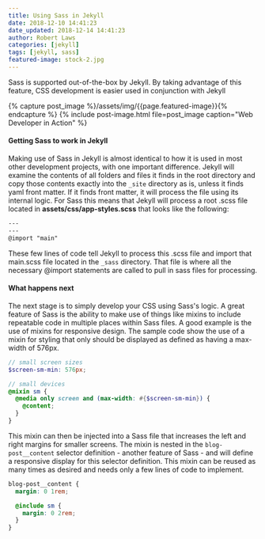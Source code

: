```yaml
---
title: Using Sass in Jekyll
date: 2018-12-10 14:41:23
date_updated: 2018-12-14 14:41:23
author: Robert Laws
categories: [jekyll]
tags: [jekyll, sass]
featured-image: stock-2.jpg
---
```

Sass is supported out-of-the-box by Jekyll. By taking advantage of this feature, CSS development is easier used in conjunction with Jekyll <!-- more -->

{% capture post_image %}/assets/img/{{page.featured-image}}{% endcapture %}
{% include post-image.html file=post_image caption="Web Developer in Action" %}

#### Getting Sass to work in Jekyll

Making use of Sass in Jekyll is almost identical to how it is used in most other development projects, with one important difference. Jekyll will examine the contents of all folders and files it finds in the root directory and copy those contents exactly into the `_site` directory as is, unless it finds yaml front matter. If it finds front matter, it will process the file using its internal logic. For Sass this means that Jekyll will process a root .scss file located in **assets/css/app-styles.scss** that looks like the following:

```scss
---
--- 
@import "main"
```

These few lines of code tell Jekyll to process this .scss file and import that main.scss file located in the `_sass` directory. That file is where all the necessary @import statements are called to pull in sass files for processing.

#### What happens next

The next stage is to simply develop your CSS using Sass's logic. A great feature of Sass is the ability to make use of things like mixins to include repeatable code in multiple places within Sass files. A good example is the use of mixins for responsive design. The sample code show the use of a mixin for styling that only should be displayed as defined as having a max-width of 576px.

```scss
// small screen sizes
$screen-sm-min: 576px;

// small devices
@mixin sm {
  @media only screen and (max-width: #{$screen-sm-min}) {
    @content;
  }
}
```

This mixin can then be injected into a Sass file that increases the left and right margins for smaller screens. The mixin is nested in the `blog-post__content` selector definition - another feature of Sass - and will define a responsive display for this selector definition. This mixin can be reused as many times as desired and needs only a few lines of code to implement.

```scss
blog-post__content {
  margin: 0 1rem;

  @include sm {
    margin: 0 2rem;
  }
}
```